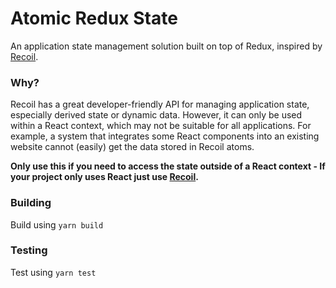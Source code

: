 # Atomic Redux State

An application state management solution built on top of Redux, inspired by [Recoil](https://recoiljs.org/).

### Why?

Recoil has a great developer-friendly API for managing application state, especially derived state or dynamic data. However, it can only be used within a React context, which may not be suitable for all applications. For example, a system that integrates some React components into an existing website cannot (easily) get the data stored in Recoil atoms.

**Only use this if you need to access the state outside of a React context - If your project only uses React just use [Recoil](https://recoiljs.org/).**

### Building

Build using `yarn build`

### Testing

Test using `yarn test`